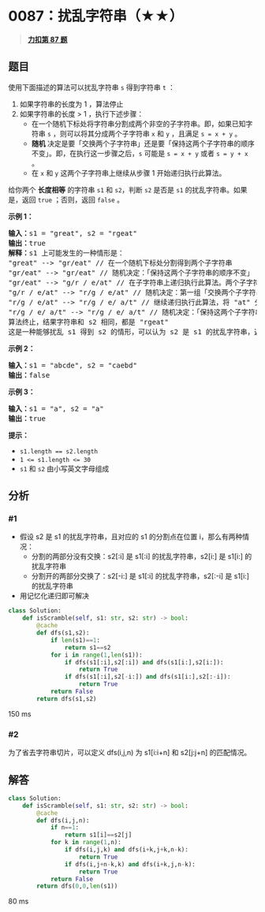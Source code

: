# 0087：扰乱字符串（★★）


> <u>**[力扣第 87 题](https://leetcode.cn/problems/scramble-string/)**</u>

## 题目

使用下面描述的算法可以扰乱字符串 <code>s</code> 得到字符串 <code>t</code> ：
<ol>
<li>如果字符串的长度为 1 ，算法停止</li>
<li>如果字符串的长度 > 1 ，执行下述步骤：
<ul>
<li>在一个随机下标处将字符串分割成两个非空的子字符串。即，如果已知字符串 <code>s</code> ，则可以将其分成两个子字符串 <code>x</code> 和 <code>y</code> ，且满足 <code>s = x + y</code> 。</li>
<li><strong>随机</strong> 决定是要「交换两个子字符串」还是要「保持这两个子字符串的顺序不变」。即，在执行这一步骤之后，<code>s</code> 可能是 <code>s = x + y</code> 或者 <code>s = y + x</code> 。</li>
<li>在 <code>x</code> 和 <code>y</code> 这两个子字符串上继续从步骤 1 开始递归执行此算法。</li>
</ul>
</li>
</ol>

<p>给你两个 <strong>长度相等</strong> 的字符串 <code>s1</code><em> </em>和 <code>s2</code>，判断 <code>s2</code><em> </em>是否是 <code>s1</code><em> </em>的扰乱字符串。如果是，返回 <code>true</code> ；否则，返回 <code>false</code> 。</p>



<p><strong>示例 1：</strong></p>

<pre>
<strong>输入：</strong>s1 = "great", s2 = "rgeat"
<strong>输出：</strong>true
<strong>解释：</strong>s1 上可能发生的一种情形是：
"great" --> "gr/eat" // 在一个随机下标处分割得到两个子字符串
"gr/eat" --> "gr/eat" // 随机决定：「保持这两个子字符串的顺序不变」
"gr/eat" --> "g/r / e/at" // 在子字符串上递归执行此算法。两个子字符串分别在随机下标处进行一轮分割
"g/r / e/at" --> "r/g / e/at" // 随机决定：第一组「交换两个子字符串」，第二组「保持这两个子字符串的顺序不变」
"r/g / e/at" --> "r/g / e/ a/t" // 继续递归执行此算法，将 "at" 分割得到 "a/t"
"r/g / e/ a/t" --> "r/g / e/ a/t" // 随机决定：「保持这两个子字符串的顺序不变」
算法终止，结果字符串和 s2 相同，都是 "rgeat"
这是一种能够扰乱 s1 得到 s2 的情形，可以认为 s2 是 s1 的扰乱字符串，返回 true
</pre>

<p><strong>示例 2：</strong></p>

<pre>
<strong>输入：</strong>s1 = "abcde", s2 = "caebd"
<strong>输出：</strong>false
</pre>

<p><strong>示例 3：</strong></p>

<pre>
<strong>输入：</strong>s1 = "a", s2 = "a"
<strong>输出：</strong>true
</pre>



<p><strong>提示：</strong></p>

<ul>
<li><code>s1.length == s2.length</code></li>
<li><code>1 <= s1.length <= 30</code></li>
<li><code>s1</code> 和 <code>s2</code> 由小写英文字母组成</li>
</ul>


## 分析

### #1

- 假设 s2 是 s1 的扰乱字符串，且对应的 s1 的分割点在位置 i，那么有两种情况：
	- 分割的两部分没有交换：s2[:i] 是 s1[:i] 的扰乱字符串，s2[i:] 是 s1[i:] 的扰乱字符串
	- 分割开的两部分交换了：s2[-i:] 是 s1[:i] 的扰乱字符串，s2[:-i] 是 s1[i:] 的扰乱字符串
- 用记忆化递归即可解决

```python
class Solution:
    def isScramble(self, s1: str, s2: str) -> bool:
        @cache
        def dfs(s1,s2):
            if len(s1)==1:
                return s1==s2
            for i in range(1,len(s1)):
                if dfs(s1[:i],s2[:i]) and dfs(s1[i:],s2[i:]):
                    return True
                if dfs(s1[:i],s2[-i:]) and dfs(s1[i:],s2[:-i]):
                    return True
            return False
        return dfs(s1,s2)
```
150 ms

### #2

为了省去字符串切片，可以定义 dfs(i,j,n) 为 s1[i:i+n] 和 s2[j:j+n] 的匹配情况。
## 解答

```python
class Solution:
    def isScramble(self, s1: str, s2: str) -> bool:
        @cache
        def dfs(i,j,n):
            if n==1:
                return s1[i]==s2[j]
            for k in range(1,n):
                if dfs(i,j,k) and dfs(i+k,j+k,n-k):
                    return True
                if dfs(i,j+n-k,k) and dfs(i+k,j,n-k):
                    return True
            return False
        return dfs(0,0,len(s1))
```
80 ms
